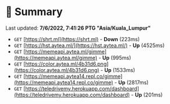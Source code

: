 # 📖 Summary
Last updated: **7/6/2022, 7:41:26 PTG "Asia/Kuala_Lumpur"**

- `GET` [https://shrt.ml](https://shrt.ml) - **Down** (223ms)
- `GET` [https://hst.aytea.ml/](https://hst.aytea.ml/) - **Up** (4525ms)
- `GET` [https://memeapi.aytea.ml/gimme](https://memeapi.aytea.ml/gimme) - **Up** (995ms)
- `GET` [https://color.aytea.ml/4b31d6.png](https://color.aytea.ml/4b31d6.png) - **Up** (1533ms)
- `GET` [https://memeapi.aytea14.repl.co/gimme](https://memeapi.aytea14.repl.co/gimme) - **Up** (2817ms)
- `GET` [https://teledrivemy.herokuapp.com/dashboard](https://teledrivemy.herokuapp.com/dashboard) - **Up** (201ms)
